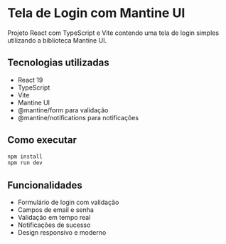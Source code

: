 # Tela de Login com Mantine UI

Projeto React com TypeScript e Vite contendo uma tela de login simples utilizando a biblioteca Mantine UI.

## Tecnologias utilizadas

- React 19
- TypeScript
- Vite
- Mantine UI
- @mantine/form para validação
- @mantine/notifications para notificações

## Como executar

```bash
npm install
npm run dev
```

## Funcionalidades

- Formulário de login com validação
- Campos de email e senha
- Validação em tempo real
- Notificações de sucesso
- Design responsivo e moderno
